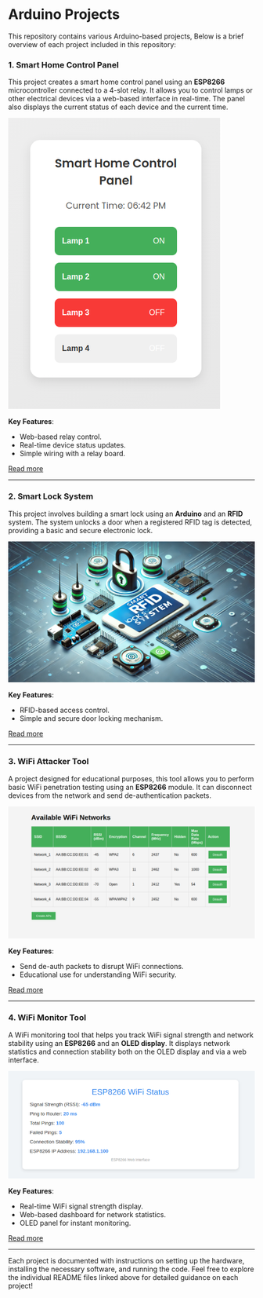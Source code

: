 
# Arduino Projects

This repository contains various Arduino-based projects, Below is a brief overview of each project included in this repository:

### 1. Smart Home Control Panel
This project creates a smart home control panel using an **ESP8266** microcontroller connected to a 4-slot relay. It allows you to control lamps or other electrical devices via a web-based interface in real-time. The panel also displays the current status of each device and the current time.

![alt text](smart_home/image.png)

**Key Features**:
- Web-based relay control.
- Real-time device status updates.
- Simple wiring with a relay board.

[Read more](/smart_home/README.md)

---

### 2. Smart Lock System
This project involves building a smart lock using an **Arduino** and an **RFID** system. The system unlocks a door when a registered RFID tag is detected, providing a basic and secure electronic lock.

![alt text](smart_lock/thumbnail.webp)

**Key Features**:
- RFID-based access control.
- Simple and secure door locking mechanism.

[Read more](smart_lock/README.md)

---

### 3. WiFi Attacker Tool
A project designed for educational purposes, this tool allows you to perform basic WiFi penetration testing using an **ESP8266** module. It can disconnect devices from the network and send de-authentication packets.

![alt text](wifi_attacker/image.png)

**Key Features**:
- Send de-auth packets to disrupt WiFi connections.
- Educational use for understanding WiFi security.

[Read more](wifi_attacker/README.md)

---

### 4. WiFi Monitor Tool
A WiFi monitoring tool that helps you track WiFi signal strength and network stability using an **ESP8266** and an **OLED display**. It displays network statistics and connection stability both on the OLED display and via a web interface.

![alt text](wifi_monitor/image.png)

**Key Features**:
- Real-time WiFi signal strength display.
- Web-based dashboard for network statistics.
- OLED panel for instant monitoring.

[Read more](wifi_monitor/README.md)

---

Each project is documented with instructions on setting up the hardware, installing the necessary software, and running the code. Feel free to explore the individual README files linked above for detailed guidance on each project!

